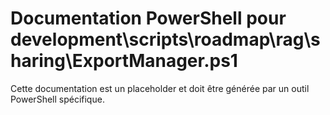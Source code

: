 # Documentation PowerShell pour development\scripts\roadmap\rag\sharing\ExportManager.ps1

Cette documentation est un placeholder et doit être générée par un outil PowerShell spécifique.
